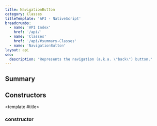 ```yaml
---
title: NavigationButton
category: Classes
titleTemplate: 'API - NativeScript'
breadcrumbs: 
  - name: 'API Index'
    href: '/api/'
  - name: 'Classes'
    href: '/api/#summary-Classes'
  - name: 'NavigationButton'
layout: api
seo:
  description: "Represents the navigation (a.k.a. \"back\") button."
---
```


<!-- This page is auto generated, do not edit manually. -->
<!-- Run "yarn generate:api-docs" to regenerate -->

<script setup lang="ts">
  import { provide } from "vue";
  import API_DATA from "./NavigationButton.data.json";
  
  provide('API_DATA', API_DATA);
</script>

<APIRefHierarchy v-once />

<APIRefComment commentBase64="eyJibG9ja1RhZ3MiOltdLCJtb2RpZmllclRhZ3MiOnt9LCJzdW1tYXJ5IjpbeyJraW5kIjoidGV4dCIsInRleHQiOiJSZXByZXNlbnRzIHRoZSBuYXZpZ2F0aW9uIChhLmsuYS4gXCJiYWNrXCIpIGJ1dHRvbi4ifV19" v-once />

## <Heading ignore>Summary</Heading>

<APIRefSummary v-once />

## Constructors

<div class="">

<APIRef for="6354" v-once>

<template #title>

### constructor

</template>

</APIRef>

</div>
